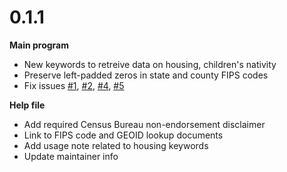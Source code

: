 # 0.1.1

__Main program__

  - New keywords to retreive data on housing, children's nativity
  - Preserve left-padded zeros in state and county FIPS codes
  - Fix issues [#1](https://github.com/CenterOnBudget/getcensus/issues/1), [#2](https://github.com/CenterOnBudget/getcensus/issues/2),  [#4](https://github.com/CenterOnBudget/getcensus/issues/4), [#5](https://github.com/CenterOnBudget/getcensus/issues/5)


__Help file__

  - Add required Census Bureau non-endorsement disclaimer
  - Link to FIPS code and GEOID lookup documents
  - Add usage note related to housing keywords
  - Update maintainer info


